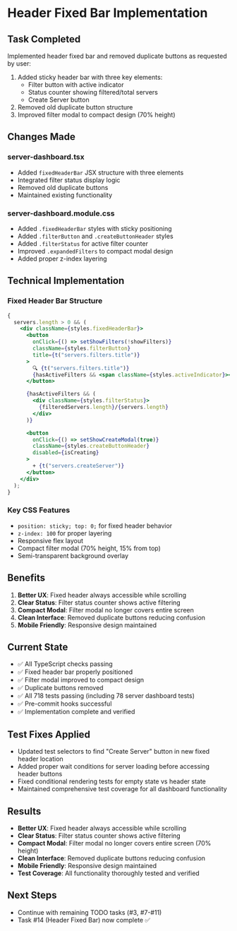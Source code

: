 # Header Fixed Bar Implementation

## Task Completed

Implemented header fixed bar and removed duplicate buttons as requested by user:

1. Added sticky header bar with three key elements:
   - Filter button with active indicator
   - Status counter showing filtered/total servers
   - Create Server button
2. Removed old duplicate button structure
3. Improved filter modal to compact design (70% height)

## Changes Made

### server-dashboard.tsx

- Added `fixedHeaderBar` JSX structure with three elements
- Integrated filter status display logic
- Removed old duplicate buttons
- Maintained existing functionality

### server-dashboard.module.css

- Added `.fixedHeaderBar` styles with sticky positioning
- Added `.filterButton` and `.createButtonHeader` styles
- Added `.filterStatus` for active filter counter
- Improved `.expandedFilters` to compact modal design
- Added proper z-index layering

## Technical Implementation

### Fixed Header Bar Structure

```jsx
{
  servers.length > 0 && (
    <div className={styles.fixedHeaderBar}>
      <button
        onClick={() => setShowFilters(!showFilters)}
        className={styles.filterButton}
        title={t("servers.filters.title")}
      >
        🔍 {t("servers.filters.title")}
        {hasActiveFilters && <span className={styles.activeIndicator}></span>}
      </button>

      {hasActiveFilters && (
        <div className={styles.filterStatus}>
          {filteredServers.length}/{servers.length}
        </div>
      )}

      <button
        onClick={() => setShowCreateModal(true)}
        className={styles.createButtonHeader}
        disabled={isCreating}
      >
        + {t("servers.createServer")}
      </button>
    </div>
  );
}
```

### Key CSS Features

- `position: sticky; top: 0;` for fixed header behavior
- `z-index: 100` for proper layering
- Responsive flex layout
- Compact filter modal (70% height, 15% from top)
- Semi-transparent background overlay

## Benefits

1. **Better UX**: Fixed header always accessible while scrolling
2. **Clear Status**: Filter status counter shows active filtering
3. **Compact Modal**: Filter modal no longer covers entire screen
4. **Clean Interface**: Removed duplicate buttons reducing confusion
5. **Mobile Friendly**: Responsive design maintained

## Current State

- ✅ All TypeScript checks passing
- ✅ Fixed header bar properly positioned
- ✅ Filter modal improved to compact design
- ✅ Duplicate buttons removed
- ✅ All 718 tests passing (including 78 server dashboard tests)
- ✅ Pre-commit hooks successful
- ✅ Implementation complete and verified

## Test Fixes Applied

- Updated test selectors to find "Create Server" button in new fixed header location
- Added proper wait conditions for server loading before accessing header buttons
- Fixed conditional rendering tests for empty state vs header state
- Maintained comprehensive test coverage for all dashboard functionality

## Results

- **Better UX**: Fixed header always accessible while scrolling
- **Clear Status**: Filter status counter shows active filtering
- **Compact Modal**: Filter modal no longer covers entire screen (70% height)
- **Clean Interface**: Removed duplicate buttons reducing confusion
- **Mobile Friendly**: Responsive design maintained
- **Test Coverage**: All functionality thoroughly tested and verified

## Next Steps

- Continue with remaining TODO tasks (#3, #7-#11)
- Task #14 (Header Fixed Bar) now complete ✅
